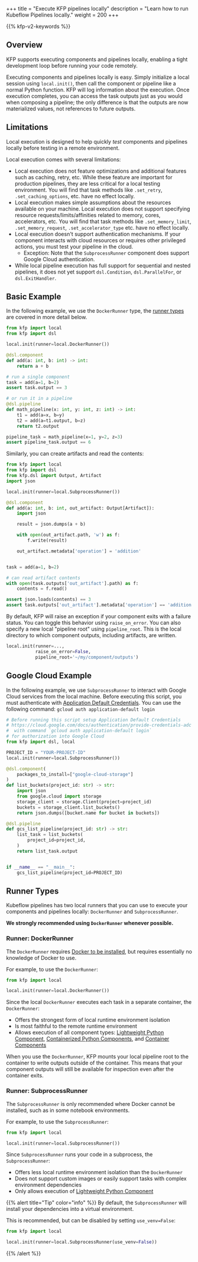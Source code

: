 +++
title = "Execute KFP pipelines locally"
description = "Learn how to run Kubeflow Pipelines locally."
weight = 200
+++

{{% kfp-v2-keywords %}}

## Overview

KFP supports executing components and pipelines locally, enabling a tight development loop before running your code remotely.

Executing components and pipelines locally is easy. Simply initialize a local session using `local.init()`, then call the component or pipeline like a normal Python function. 
KFP will log information about the execution. 
Once execution completes, you can access the task outputs just as you would when composing a pipeline; the only difference is that the outputs are now materialized values, not references to future outputs.

## Limitations

Local execution is designed to help quickly *test* components and pipelines locally before testing in a remote environment.

Local execution comes with several limitations:

- Local execution does not feature optimizations and additional features such as caching, retry, etc. While these feature are important for production pipelines, they are less critical for a local testing environment. You will find that task methods like `.set_retry`, `.set_caching_options`, etc. have no effect locally.
- Local execution makes simple assumptions about the resources available on your machine. Local execution does not support specifying resource requests/limits/affinities related to memory, cores, accelerators, etc. You will find that task methods like `.set_memory_limit`, `.set_memory_request`, `.set_accelerator_type` etc. have no effect locally.
- Local execution doesn't support authentication mechanisms. If your component interacts with cloud resources or requires other privileged actions, you must test your pipeline in the cloud.
  - Exception: Note that the `SubprocessRunner` component does support Google Cloud authentication.
- While local pipeline execution has full support for sequential and nested pipelines, it does not yet support `dsl.Condition`, `dsl.ParallelFor`, or `dsl.ExitHandler`.

## Basic Example

In the following example, we use the `DockerRunner` type, the [runner types](#runner-types) are covered in more detail below.

```python
from kfp import local
from kfp import dsl

local.init(runner=local.DockerRunner())

@dsl.component
def add(a: int, b: int) -> int:
    return a + b

# run a single component
task = add(a=1, b=2)
assert task.output == 3

# or run it in a pipeline
@dsl.pipeline
def math_pipeline(x: int, y: int, z: int) -> int:
    t1 = add(a=x, b=y)
    t2 = add(a=t1.output, b=z)
    return t2.output

pipeline_task = math_pipeline(x=1, y=2, z=3)
assert pipeline_task.output == 6
```

Similarly, you can create artifacts and read the contents:
```python
from kfp import local
from kfp import dsl
from kfp.dsl import Output, Artifact
import json

local.init(runner=local.SubprocessRunner())

@dsl.component
def add(a: int, b: int, out_artifact: Output[Artifact]):
    import json

    result = json.dumps(a + b)

    with open(out_artifact.path, 'w') as f:
        f.write(result)

    out_artifact.metadata['operation'] = 'addition'


task = add(a=1, b=2)

# can read artifact contents
with open(task.outputs['out_artifact'].path) as f:
    contents = f.read()

assert json.loads(contents) == 3
assert task.outputs['out_artifact'].metadata['operation'] == 'addition'
```

By default, KFP will raise an exception if your component exits with a failure status. You can toggle this behavior using `raise_on_error`. You can also specify a new local "pipeline root" using `pipeline_root`. This is the local directory to which component outputs, including artifacts, are written.

```python
local.init(runner=...,
           raise_on_error=False,
           pipeline_root='~/my/component/outputs')
```

## Google Cloud Example

In the following example, we use `SubprocessRunner` to interact with Google Cloud services from the local machine.
Before executing this script, you must authenticate with [Application Default Credentials](https://cloud.google.com/docs/authentication/provide-credentials-adc). You can use the following command: `gcloud auth application-default login`

```python
# Before running this script setup Application Default Credentials
# https://cloud.google.com/docs/authentication/provide-credentials-adc
#  with command `gcloud auth application-default login`
# for authorization into Google Cloud
from kfp import dsl, local

PROJECT_ID = "YOUR-PROJECT-ID"
local.init(runner=local.SubprocessRunner())

@dsl.component(
    packages_to_install=["google-cloud-storage"]
)
def list_buckets(project_id: str) -> str:
    import json
    from google.cloud import storage
    storage_client = storage.Client(project=project_id)
    buckets = storage_client.list_buckets()
    return json.dumps([bucket.name for bucket in buckets])

@dsl.pipeline
def gcs_list_pipeline(project_id: str) -> str:
    list_task = list_buckets(
        project_id=project_id,
    )
    return list_task.output


if __name__ == "__main__":
    gcs_list_pipeline(project_id=PROJECT_ID)
```

## Runner Types

Kubeflow pipelines has two local runners that you can use to execute your components and pipelines locally: `DockerRunner` and `SubprocessRunner`.

__We strongly recommended using `DockerRunner` whenever possible.__

### **Runner:** DockerRunner

The `DockerRunner` requires [Docker to be installed](https://docs.docker.com/engine/install/), but requires essentially no knowledge of Docker to use.

For example, to use the `DockerRunner`:

```python
from kfp import local

local.init(runner=local.DockerRunner())
```

Since the local `DockerRunner` executes each task in a separate container, the `DockerRunner`:

- Offers the strongest form of local runtime environment isolation
- Is most faithful to the remote runtime environment
- Allows execution of all component types: [Lightweight Python Component][lightweight-python-component], [Containerized Python Components][containerized-python-components], and [Container Components][container-components]

When you use the `DockerRunner`, KFP mounts your local pipeline root to the container to write outputs outside of the container. 
This means that your component outputs will still be available for inspection even after the container exits.

### **Runner:** SubprocessRunner

The `SubprocessRunner` is only recommended where Docker cannot be installed, such as in some notebook environments.

For example, to use the `SubprocessRunner`:

```python
from kfp import local

local.init(runner=local.SubprocessRunner())
```

Since `SubprocessRunner` runs your code in a subprocess, the `SubprocessRunner`:
- Offers less local runtime environment isolation than the `DockerRunner`
- Does not support custom images or easily support tasks with complex environment dependencies
- Only allows execution of [Lightweight Python Component][lightweight-python-component]

{{% alert title="Tip" color="info" %}}
By default, the `SubprocessRunner` will install your dependencies into a virtual environment.

This is recommended, but can be disabled by setting `use_venv=False`:

```python
from kfp import local

local.init(runner=local.SubprocessRunner(use_venv=False))
```
{{% /alert %}}

[lightweight-python-component]: /docs/components/pipelines/user-guides/components/lightweight-python-components/
[containerized-python-components]: /docs/components/pipelines/user-guides/components/containerized-python-components
[container-components]: /docs/components/pipelines/user-guides/components/container-components




